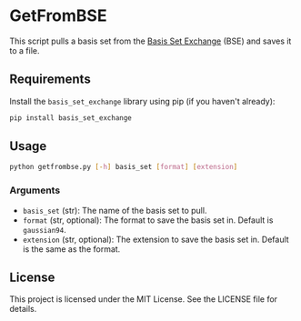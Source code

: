 # GetFromBSE
This script pulls a basis set from the [Basis Set Exchange](https://www.basissetexchange.org/) (BSE) and saves it to a file.

## Requirements
Install the `basis_set_exchange` library using pip (if you haven't already):
```sh
pip install basis_set_exchange
```

## Usage
```sh
python getfrombse.py [-h] basis_set [format] [extension]
```

### Arguments
- `basis_set` (str): The name of the basis set to pull.
- `format` (str, optional): The format to save the basis set in. Default is `gaussian94`.
- `extension` (str, optional): The extension to save the basis set in. Default is the same as the format.

## License
This project is licensed under the MIT License. See the LICENSE file for details.
